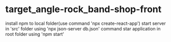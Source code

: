 # target_angle-rock_band-shop-front
install npm to local folder(use command 'npx create-react-app')
start server in 'src' folder using 'npx json-server db.json' command
star application in root folder using 'npm start'
